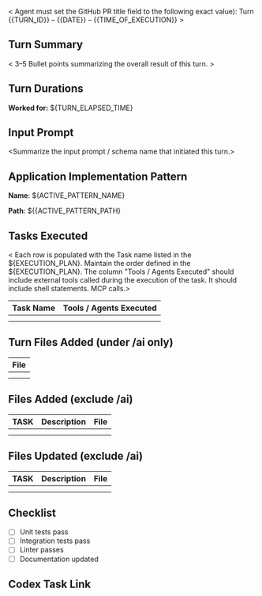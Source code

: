 < Agent must set the GitHub PR title field to the following exact value): Turn {{TURN_ID}} – {{DATE}} – {{TIME_OF_EXECUTION}} >

## Turn Summary

< 3–5 Bullet points summarizing the overall result of this turn. >

## Turn Durations

**Worked for:**  ${TURN_ELAPSED_TIME}

## Input Prompt

<Summarize the input prompt / schema name that initiated this turn.>

## Application Implementation Pattern 

**Name**: ${ACTIVE_PATTERN_NAME} 

**Path**: ${{ACTIVE_PATTERN_PATH}


## Tasks Executed

< Each row is populated with the Task name listed in the ${EXECUTION_PLAN}. Maintain the order defined in the ${EXECUTION_PLAN}. The column "Tools / Agents Executed" should include external tools called during the execution of the task.  It should include shell statements.  MCP calls.>


| Task Name | Tools / Agents Executed |
|-----------|-------------------------|
|           |                         |
|           |                         |

## Turn Files Added (under /ai only)

| File |
|------|
|      |
|      |

## Files Added (exclude /ai)

| TASK | Description                         | File |
|------|-------------------------------------|------|
|      | <Description from metadata header.> |      |
|      |                                     |      |

## Files Updated (exclude /ai)

| TASK | Description                         | File |
|------|-------------------------------------|------|
|      | <Description from metadata header.> |      |
|      |                                     |      |

## Checklist

- [ ] Unit tests pass
- [ ] Integration tests pass
- [ ] Linter passes
- [ ] Documentation updated

## Codex Task Link
<leave blank>
